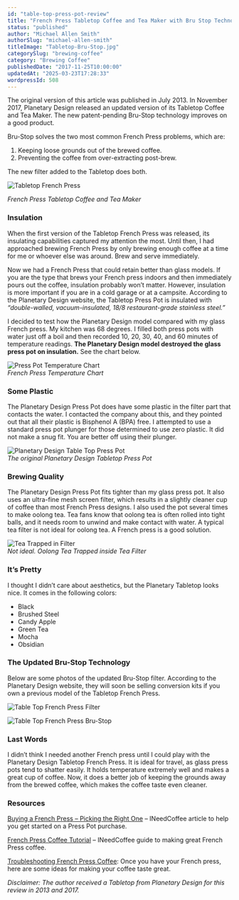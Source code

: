 ```yaml
---
id: "table-top-press-pot-review"
title: "French Press Tabletop Coffee and Tea Maker with Bru Stop Technology Review"
status: "published"
author: "Michael Allen Smith"
authorSlug: "michael-allen-smith"
titleImage: "Tabletop-Bru-Stop.jpg"
categorySlug: "brewing-coffee"
category: "Brewing Coffee"
publishedDate: "2017-11-25T10:00:00"
updatedAt: "2025-03-23T17:28:33"
wordpressId: 508
---
```


The original version of this article was published in July 2013. In November 2017, Planetary Design released an updated version of its Tabletop Coffee and Tea Maker. The new patent-pending Bru-Stop technology improves on a good product.

Bru-Stop solves the two most common French Press problems, which are:

1.  Keeping loose grounds out of the brewed coffee.
2.  Preventing the coffee from over-extracting post-brew.

The new filter added to the Tabletop does both.

![Tabletop French Press](table-top-french-press650.jpg)

*French Press Tabletop Coffee and Tea Maker*

### Insulation

When the first version of the Tabletop French Press was released, its insulating capabilities captured my attention the most. Until then, I had approached brewing French Press by only brewing enough coffee at a time for me or whoever else was around. Brew and serve immediately.

Now we had a French Press that could retain better than glass models. If you are the type that brews your French press indoors and then immediately pours out the coffee, insulation probably won’t matter. However, insulation is more important if you are in a cold garage or at a campsite. According to the Planetary Design website, the Tabletop Press Pot is insulated with *“double-walled, vacuum-insulated, 18/8 restaurant-grade stainless steel.”*

I decided to test how the Planetary Design model compared with my glass French press. My kitchen was 68 degrees. I filled both press pots with water just off a boil and then recorded 10, 20, 30, 40, and 60 minutes of temperature readings. **The Planetary Design model destroyed the glass press pot on insulation.** See the chart below.

![Press Pot Temperature Chart](press-pot-insulation1.png)  
*French Press Temperature Chart*

### Some Plastic

The Planetary Design Press Pot does have some plastic in the filter part that contacts the water. I contacted the company about this, and they pointed out that all their plastic is Bisphenol A (BPA) free. I attempted to use a standard press pot plunger for those determined to use zero plastic. It did not make a snug fit. You are better off using their plunger.

![Planetary Design Table Top Press Pot](table-top-press-pot.jpg)  
*The original Planetary Design Tabletop Press Pot*

### Brewing Quality

The Planetary Design Press Pot fits tighter than my glass press pot. It also uses an ultra-fine mesh screen filter, which results in a slightly cleaner cup of coffee than most French Press designs. I also used the pot several times to make oolong tea. Tea fans know that oolong tea is often rolled into tight balls, and it needs room to unwind and make contact with water. A typical tea filter is not ideal for oolong tea. A French press is a good solution.

![Tea Trapped in Filter](loose-tea-trapped-inside-filter.jpg)  
*Not ideal. Oolong Tea Trapped inside Tea Filter*

### It’s Pretty

I thought I didn’t care about aesthetics, but the Planetary Tabletop looks nice. It comes in the following colors:

-   Black
-   Brushed Steel
-   Candy Apple
-   Green Tea
-   Mocha
-   Obsidian

### The Updated Bru-Stop Technology

Below are some photos of the updated Bru-Stop filter. According to the Planetary Design website, they will soon be selling conversion kits if you own a previous model of the Tabletop French Press.

![Table Top French Press Filter](table-top-french-press-filter-facing-up.jpg)

![Table Top French Press Bru-Stop](table-top-filter-facing-down.jpg)

### Last Words

I didn’t think I needed another French press until I could play with the Planetary Design Tabletop French Press. It is ideal for travel, as glass press pots tend to shatter easily. It holds temperature extremely well and makes a great cup of coffee. Now, it does a better job of keeping the grounds away from the brewed coffee, which makes the coffee taste even cleaner.

### Resources

[Buying a French Press – Picking the Right One](http://ineedcoffee.com/buying-a-french-press-picking-the-right-one/) – INeedCoffee article to help you get started on a Press Pot purchase.

[French Press Coffee Tutorial](http://ineedcoffee.com/press-pot-tutorial/) – INeedCoffee guide to making great French Press coffee.

[Troubleshooting French Press Coffee](http://ineedcoffee.com/troubleshooting-french-press-coffee/): Once you have your French press, here are some ideas for making your coffee taste great.

*Disclaimer: The author received a Tabletop from Planetary Design for this review in 2013 and 2017.*